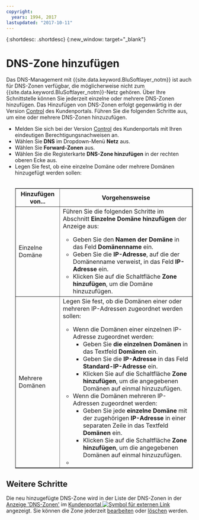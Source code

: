 ```yaml
---
copyright:
  years: 1994, 2017
lastupdated: "2017-10-11"
---
```


{:shortdesc: .shortdesc}
{:new_window: target="_blank"}

# DNS-Zone hinzufügen

Das DNS-Management mit {{site.data.keyword.BluSoftlayer_notm}} ist auch für DNS-Zonen verfügbar, die möglicherweise nicht zum {{site.data.keyword.BluSoftlayer_notm}}-Netz gehören. Über Ihre Schnittstelle können Sie jederzeit einzelne oder mehrere DNS-Zonen hinzufügen. Das Hinzufügen von DNS-Zonen erfolgt gegenwärtig in der Version [Control](https://control.softlayer.com/) des Kundenportals. Führen Sie die folgenden Schritte aus, um eine oder mehrere DNS-Zonen hinzuzufügen.

* Melden Sie sich bei der Version [Control](https://control.softlayer.com/) des Kundenportals mit Ihren eindeutigen Berechtigungsnachweisen an.
* Wählen Sie **DNS** im Dropdown-Menü **Netz** aus.
* Wählen Sie **Forward-Zonen** aus.
* Wählen Sie die Registerkarte **DNS-Zone hinzufügen** in der rechten oberen Ecke aus.
* Legen Sie fest, ob eine einzelne Domäne oder mehrere Domänen hinzugefügt werden sollen:<br> <br><table border="1"><tbody><tr><th>Hinzufügen von...</th><th>Vorgehensweise</th></tr><tr><td>Einzelne Domäne</td><td>Führen Sie die folgenden Schritte im Abschnitt <strong>Einzelne Domäne hinzufügen</strong> der Anzeige aus:<br> <ul><li>Geben Sie den <strong>Namen der Domäne</strong> in das Feld <strong>Domänenname</strong> ein.</li><li>Geben Sie die <strong>IP-Adresse</strong>, auf die der Domänenname verweist, in das Feld <strong>IP-Adresse</strong> ein.</li><li>Klicken Sie auf die Schaltfläche <strong>Zone hinzufügen</strong>, um die Domäne hinzuzufügen.<br> </li></ul></td></tr><tr><td>Mehrere Domänen</td><td>Legen Sie fest, ob die Domänen einer oder mehreren IP-Adressen zugeordnet werden sollen:<br> <p> </p><p> </p><p> </p><p> </p><ul><li>Wenn die Domänen einer einzelnen IP-Adresse zugeordnet werden: <ul><li>Geben Sie <strong>die einzelnen Domänen</strong> in das Textfeld <strong>Domänen</strong> ein.</li><li>Geben Sie die <strong>IP-Adresse</strong> in das Feld <strong>Standard-IP-Adresse</strong> ein.</li><li>Klicken Sie auf die Schaltfläche <strong>Zone hinzufügen</strong>, um die angegebenen Domänen auf einmal hinzuzufügen.</li></ul></li><li>Wenn die Domänen mehreren IP-Adressen zugeordnet werden: <ul><li>Geben Sie jede <strong>einzelne Domäne</strong> mit der zugehörigen <strong>IP-Adresse</strong> in einer separaten Zeile in das Textfeld <strong>Domänen</strong> ein.</li><li>Klicken Sie auf die Schaltfläche <strong>Zone hinzufügen</strong>, um die angegebenen Domänen auf einmal hinzuzufügen.</li></ul></li><li> </li></ul></td></tr></tbody></table>

## Weitere Schritte

Die neu hinzugefügte DNS-Zone wird in der Liste der DNS-Zonen in der [Anzeige 'DNS-Zonen'](access-dns-zones-screen.html) im [Kundenportal ![Symbol für externen Link](../../icons/launch-glyph.svg "Symbol für externen Link")](https://control.softlayer.com/) angezeigt. Sie können die Zone jederzeit [bearbeiten](edit-dns-zone-record.html) oder [löschen](delete-dns-zone.html) werden.
